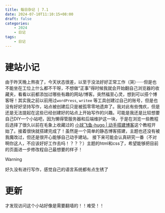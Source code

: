 ```yaml
---
title: 每日杂记 | 7.1
date: 2024-07-10T11:10:15+08:00
draft: false
categories: 
    - 2024
    - 日记
tags:
    - 日记
---
```


# 建站小记

由于昨天晚上熬夜了，今天状态很差，以至于没法好好正常工作（哭）······但是也不能坐在工位上什么都不干呀，不想做“正事”得时候我就会开始翻自己浏览器的收藏夹，看看以前都添加过哪些有趣的网站/博客。突然福至心灵，想到可以搭个博客呀！其实我之前以前用过`wordPress`, `writee`  等工具创建过自己的账号，但是也没有好好坚持写作，站点被创建后只是被孤零零地遗弃了。我对此有些愧疚，但是还是无法提起在这些已经创建好的站点上开始写作的兴趣。可能是我还是比较想要自己DIY一个小站吧，因为懒得管服务器和后端维护这一块，于是在浏览一些教程后选择了很久以前在毛象上收藏过的 [小球飞鱼-hugo | 动手搭建博客](https://mantyke.icu/posts/2021/hugo-build-blog/)这个教程开始了。接着很快就搭建完成了！虽然是一个简单的静态博客搭建，主题也还没有被我魔改过，但还是很开心能够自己动手建站。
接下来可能会认真研究一番（不对啊你这人，不应该好好工作去吗！？？？）主题的html和css了，希望能够把目前的页面进一步修改程自己最想要的样子！


> [!WARNING]
> 好久没有进行写作，感觉自己的语言系统都有点生锈了


# 更新

才发现访问这个小站好像是需要翻墙的！！难受！！
